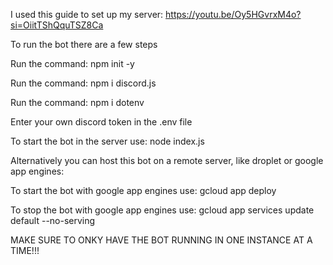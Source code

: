 I used this guide to set up my server: https://youtu.be/Oy5HGvrxM4o?si=OiitTShQquTSZ8Ca

To run the bot there are a few steps

Run the command: npm init -y

Run the command: npm i discord.js

Run  the command: npm i dotenv

Enter your own discord token in the .env file

To start the bot in the server use: node index.js

Alternatively you can host this bot on a remote server, like droplet or google app engines:

To start the bot with google app engines use: gcloud app deploy

To stop the bot with google app engines use: gcloud app services update default --no-serving

MAKE SURE TO ONKY HAVE THE BOT RUNNING IN ONE INSTANCE AT A TIME!!!